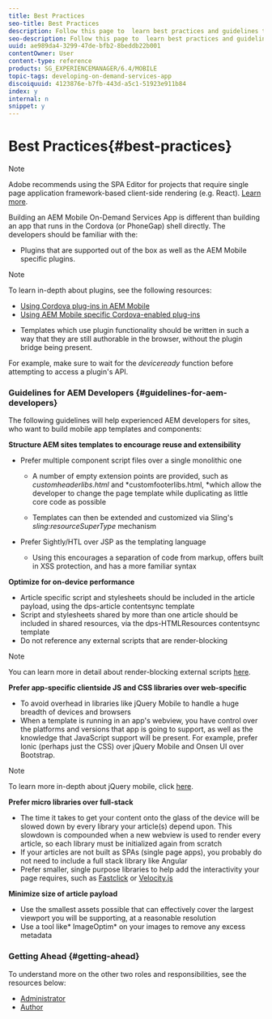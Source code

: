 ```yaml
---
title: Best Practices
seo-title: Best Practices
description: Follow this page to  learn best practices and guidelines that will help experienced AEM developers for sites, who want to build mobile app templates and components.
seo-description: Follow this page to  learn best practices and guidelines that will help experienced AEM developers for sites, who want to build mobile app templates and components.
uuid: ae989da4-3299-47de-bfb2-8beddb22b001
contentOwner: User
content-type: reference
products: SG_EXPERIENCEMANAGER/6.4/MOBILE
topic-tags: developing-on-demand-services-app
discoiquuid: 4123876e-b7fb-443d-a5c1-51923e911b84
index: y
internal: n
snippet: y
---
```


# Best Practices{#best-practices}

>[!NOTE]
>
>Adobe recommends using the SPA Editor for projects that require single page application framework-based client-side rendering (e.g. React). [Learn more](../../sites/developing/using/spa-overview.md).

Building an AEM Mobile On-Demand Services App is different than building an app that runs in the Cordova (or PhoneGap) shell directly. The developers should be familiar with the:

* Plugins that are supported out of the box as well as the AEM Mobile specific plugins.

>[!NOTE]
>
>To learn in-depth about plugins, see the following resources:
>
>* [Using Cordova plug-ins in AEM Mobile](https://helpx.adobe.com/digital-publishing-solution/help/cordova-api.html)
>* [Using AEM Mobile specific Cordova-enabled plug-ins](https://helpx.adobe.com/digital-publishing-solution/help/app-runtime-api.html)
>

* Templates which use plugin functionality should be written in such a way that they are still authorable in the browser, without the plugin bridge being present.

For example, make sure to wait for the *deviceready* function before attempting to access a plugin's API.

### Guidelines for AEM Developers {#guidelines-for-aem-developers}

The following guidelines will help experienced AEM developers for sites, who want to build mobile app templates and components:

**Structure AEM sites templates to encourage reuse and extensibility**

* Prefer multiple component script files over a single monolithic one

    * A number of empty extension points are provided, such as *customheaderlibs.html* and *customfooterlibs.html, *which allow the developer to change the page template while duplicating as little core code as possible
    
    * Templates can then be extended and customized via Sling's *sling:resourceSuperType* mechanism

* Prefer Sightly/HTL over JSP as the templating language

    * Using this encourages a separation of code from markup, offers built in XSS protection, and has a more familiar syntax

**Optimize for on-device performance**

* Article specific script and stylesheets should be included in the article payload, using the dps-article contentsync template
* Script and stylesheets shared by more than one article should be included in shared resources, via the dps-HTMLResources contentsync template
* Do not reference any external scripts that are render-blocking

>[!NOTE]
>
>You can learn more in detail about render-blocking external scripts [here](https://developers.google.com/speed/docs/insights/BlockingJS).

**Prefer app-specific clientside JS and CSS libraries over web-specific**

* To avoid overhead in libraries like jQuery Mobile to handle a huge breadth of devices and browsers
* When a template is running in an app's webview, you have control over the platforms and versions that app is going to support, as well as the knowledge that JavaScript support will be present. For example, prefer Ionic (perhaps just the CSS) over jQuery Mobile and Onsen UI over Bootstrap.

>[!NOTE]
>
>To learn more in-depth about jQuery mobile, click [here](https://jquerymobile.com/browser-support/1.4/).

**Prefer micro libraries over full-stack**

* The time it takes to get your content onto the glass of the device will be slowed down by every library your article(s) depend upon. This slowdown is compounded when a new webview is used to render every article, so each library must be initialized again from scratch
* If your articles are not built as SPAs (single page apps), you probably do not need to include a full stack library like Angular
* Prefer smaller, single purpose libraries to help add the interactivity your page requires, such as [Fastclick](https://github.com/ftlabs/fastclick) or [Velocity.js](http://velocityjs.org)

**Minimize size of article payload**

* Use the smallest assets possible that can effectively cover the largest viewport you will be supporting, at a reasonable resolution
* Use a tool like* ImageOptim* on your images to remove any excess metadata

### Getting Ahead {#getting-ahead}

To understand more on the other two roles and responsibilities, see the resources below:

* [Administrator](../../mobile/using/aem-mobile.md)
* [Author](/content/docs/en/aem/6-3/author/authoring-mobile-apps/mobile-on-demand)

